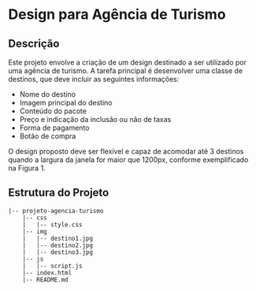 # Design para Agência de Turismo

## Descrição

Este projeto envolve a criação de um design destinado a ser utilizado por uma agência de turismo. A tarefa principal é desenvolver uma classe de destinos, que deve incluir as seguintes informações:

- Nome do destino
- Imagem principal do destino
- Conteúdo do pacote
- Preço e indicação da inclusão ou não de taxas
- Forma de pagamento
- Botão de compra

O design proposto deve ser flexível e capaz de acomodar até 3 destinos quando a largura da janela for maior que 1200px, conforme exemplificado na Figura 1.

## Estrutura do Projeto

```plaintext
|-- projeto-agencia-turismo
    |-- css
    |   |-- style.css
    |-- img
    |   |-- destino1.jpg
    |   |-- destino2.jpg
    |   |-- destino3.jpg
    |-- js
    |   |-- script.js
    |-- index.html
    |-- README.md
